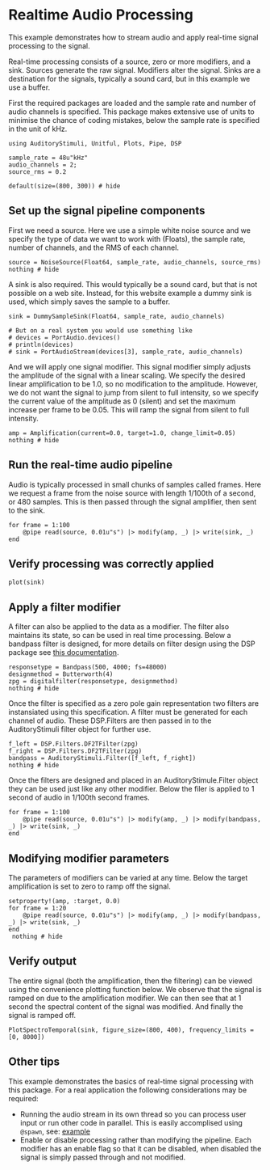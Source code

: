 # Realtime Audio Processing

This example demonstrates how to stream audio and apply real-time
signal processing to the signal.

Real-time processing consists of a source, zero or more modifiers, and a sink.
Sources generate the raw signal.
Modifiers alter the signal.
Sinks are a destination for the signals, typically a sound card, but in this example we use a buffer.

First the required packages are loaded and the sample rate and number of audio channels is specified.
This package makes extensive use of units to minimise the chance of coding mistakes,
below the sample rate is specified in the unit of kHz.

```@example realtime
using AuditoryStimuli, Unitful, Plots, Pipe, DSP

sample_rate = 48u"kHz"
audio_channels = 2;
source_rms = 0.2

default(size=(800, 300)) # hide
```


## Set up the signal pipeline components

First we need a source.
Here we use a simple white noise source and we specify
the type of data we want to work with (Floats),
the sample rate, number of channels, and the RMS of each channel.

```@example realtime
source = NoiseSource(Float64, sample_rate, audio_channels, source_rms)
nothing # hide
```

A sink is also required.
This would typically be a sound card, but that is not possible on a web site.
Instead, for this website example a dummy sink is used, which simply saves the sample to a buffer.

```@example realtime
sink = DummySampleSink(Float64, sample_rate, audio_channels)

# But on a real system you would use something like
# devices = PortAudio.devices()
# println(devices)
# sink = PortAudioStream(devices[3], sample_rate, audio_channels)
```

And we will apply one signal modifier.
This signal modifier simply adjusts the amplitude of the signal
with a linear scaling.
We specify the desired linear amplification to be 1.0, so no modification to the amplitude.
However, we do not want the signal to jump from silent to full intensity,
so we specify the current value of the amplitude as 0 (silent) and set the maximum increase per frame to be
0.05.
This will ramp the signal from silent to full intensity.

```@example realtime
amp = Amplification(current=0.0, target=1.0, change_limit=0.05)
nothing # hide
```


## Run the real-time audio pipeline

Audio is typically processed in small chunks of samples called frames.
Here we request a frame from the noise source with length 1/100th of a second,
or 480 samples.
This is then passed through the signal amplifier,
then sent to the sink.

```@example realtime
for frame = 1:100
    @pipe read(source, 0.01u"s") |> modify(amp, _) |> write(sink, _)
end
```


## Verify processing was correctly applied

```@example realtime
plot(sink)
```


## Apply a filter modifier

A filter can also be applied to the data as a modifier.
The filter also maintains its state, so can be used in real time processing.
Below a bandpass filter is designed, for more details on filter design
using the DSP package see [this documentation](https://docs.juliadsp.org/stable/filters/).



```@example realtime
responsetype = Bandpass(500, 4000; fs=48000)
designmethod = Butterworth(4)
zpg = digitalfilter(responsetype, designmethod)
nothing # hide
```

Once the filter is specified as a zero pole gain representation
two filters are instansiated using this specification.
A filter must be generated for each channel of audio.
These DSP.Filters are then passed in to the AuditoryStimuli filter object for further use.


```@example realtime
f_left = DSP.Filters.DF2TFilter(zpg)
f_right = DSP.Filters.DF2TFilter(zpg)
bandpass = AuditoryStimuli.Filter([f_left, f_right])
nothing # hide
```

Once the filters are designed and placed in an AuditoryStimule.Filter object they can
be used just like any other modifier.
Below the filer is applied to 1 second of audio in 1/100th second frames.

```@example realtime
for frame = 1:100
    @pipe read(source, 0.01u"s") |> modify(amp, _) |> modify(bandpass, _) |> write(sink, _)
end
```

## Modifying modifier parameters

The parameters of modifiers can be varied at any time.
Below the target amplification is set to zero to ramp off the signal.

```@example realtime
setproperty!(amp, :target, 0.0)
for frame = 1:20
    @pipe read(source, 0.01u"s") |> modify(amp, _) |> modify(bandpass, _) |> write(sink, _)
end
 nothing # hide
```

## Verify output

The entire signal (both the amplification, then the filtering) can be viewed
using the convenience plotting function below.
We observe that the signal is ramped on due to the amplification modifier.
We can then see that at 1 second the spectral content of the signal was modified.
And finally the signal is ramped off.


```@example realtime
PlotSpectroTemporal(sink, figure_size=(800, 400), frequency_limits = [0, 8000])
```


## Other tips

This example demonstrates the basics of real-time signal processing with this package.
For a real application the following considerations may be required:
* Running the audio stream in its own thread so you can process user input or run other code in parallel.
    This is easily accomplised using `@spawn`, see: [example](https://github.com/rob-luke/AuditoryStimuli.jl/pull/21/files#diff-74e065fd2058f67e28f1771eb9cd167dcab282308ed048ab5997f8c1e928b4bfR79)
* Enable or disable processing rather than modifying the pipeline.
    Each modifier has an enable flag so that it can be disabled,
    when disabled the signal is simply passed through and not modified.
